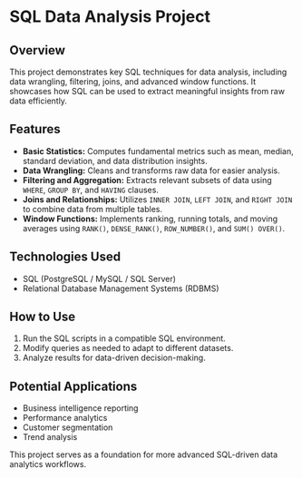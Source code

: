 # SQL Data Analysis Project

## Overview
This project demonstrates key SQL techniques for data analysis, including data wrangling, filtering, joins, and advanced window functions. It showcases how SQL can be used to extract meaningful insights from raw data efficiently.

## Features
- **Basic Statistics:** Computes fundamental metrics such as mean, median, standard deviation, and data distribution insights.
- **Data Wrangling:** Cleans and transforms raw data for easier analysis.
- **Filtering and Aggregation:** Extracts relevant subsets of data using `WHERE`, `GROUP BY`, and `HAVING` clauses.
- **Joins and Relationships:** Utilizes `INNER JOIN`, `LEFT JOIN`, and `RIGHT JOIN` to combine data from multiple tables.
- **Window Functions:** Implements ranking, running totals, and moving averages using `RANK()`, `DENSE_RANK()`, `ROW_NUMBER()`, and `SUM() OVER()`.

## Technologies Used
- SQL (PostgreSQL / MySQL / SQL Server)
- Relational Database Management Systems (RDBMS)

## How to Use
1. Run the SQL scripts in a compatible SQL environment.
2. Modify queries as needed to adapt to different datasets.
3. Analyze results for data-driven decision-making.

## Potential Applications
- Business intelligence reporting
- Performance analytics
- Customer segmentation
- Trend analysis

This project serves as a foundation for more advanced SQL-driven data analytics workflows.

